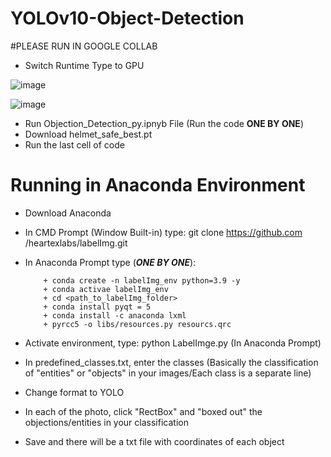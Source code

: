 # YOLOv10-Object-Detection

#PLEASE RUN IN GOOGLE COLLAB

- Switch Runtime Type to GPU

![image](https://github.com/KhangTheKangaroo/YOLOv10-Object-Detection/assets/171163677/290a7e67-563c-48e9-9793-4ee6e74114c2)

  
![image](https://github.com/KhangTheKangaroo/YOLOv10-Object-Detection/assets/171163677/cc582590-51a5-40ea-a4d9-097f200d3fa1)

- Run Objection_Detection_py.ipnyb File (Run the code **ONE BY ONE**)
- Download helmet_safe_best.pt
- Run the last cell of code

# Running in Anaconda Environment

- Download Anaconda
- In CMD Prompt (Window Built-in) type: git clone https://github.com /heartexlabs/labelImg.git
- In Anaconda Prompt type (***ONE BY ONE***):
  
          + conda create -n labelImg_env python=3.9 -y
          + conda activae labelImg_env
          + cd <path_to_labelImg_folder>
          + conda install pyqt = 5
          + conda install -c anaconda lxml
          + pyrcc5 -o libs/resources.py resourcs.qrc
  
- Activate environment, type: python LabelImge.py (In Anaconda Prompt)
- In predefined_classes.txt, enter the classes (Basically the classification of "entities" or "objects" in your images/Each class is a separate line)
- Change format to YOLO
- In each of the photo, click "RectBox" and "boxed out" the objections/entities in your classification
- Save and there will be a txt file with coordinates of each object
